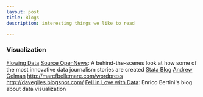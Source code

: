 ```yaml
---
layout: post
title: Blogs
description: interesting things we like to read

---
```


### Visualization

[Flowing Data](http://flowingdata.com/)
[Source OpenNews](https://source.opennews.org): A behind-the-scenes look at how some of the most innovative data journalism stories are created
[Stata Blog](http://blog.stata.com/)
[Andrew Gelman](http://andrewgelman.com/)
http://marcfbellemare.com/wordpress
http://davegiles.blogspot.com/
[Fell in Love with Data](http://fellinlovewithdata.com/): Enrico Bertini's blog about data visualization